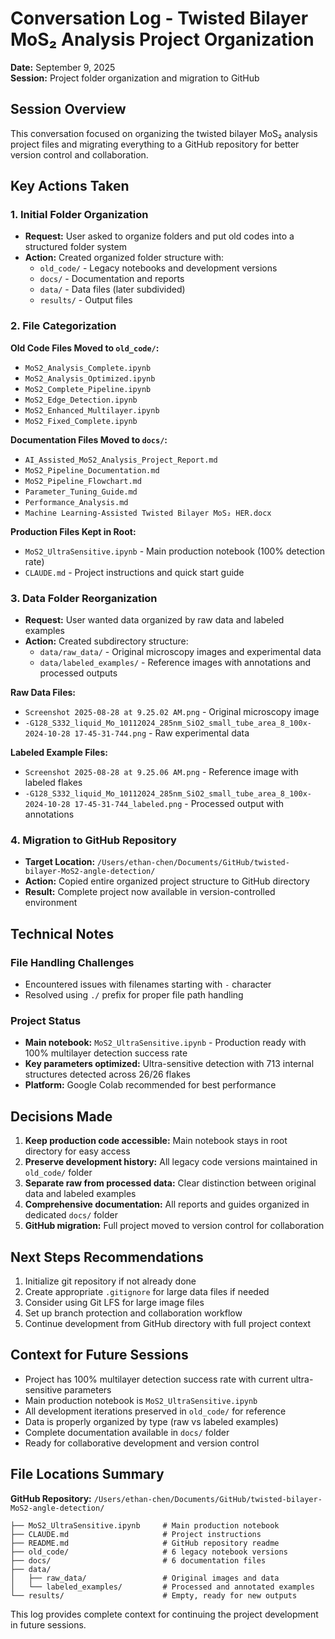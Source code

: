 # Conversation Log - Twisted Bilayer MoS₂ Analysis Project Organization

**Date:** September 9, 2025  
**Session:** Project folder organization and migration to GitHub

## Session Overview
This conversation focused on organizing the twisted bilayer MoS₂ analysis project files and migrating everything to a GitHub repository for better version control and collaboration.

## Key Actions Taken

### 1. Initial Folder Organization
- **Request:** User asked to organize folders and put old codes into a structured folder system
- **Action:** Created organized folder structure with:
  - `old_code/` - Legacy notebooks and development versions
  - `docs/` - Documentation and reports
  - `data/` - Data files (later subdivided)
  - `results/` - Output files

### 2. File Categorization
**Old Code Files Moved to `old_code/`:**
- `MoS2_Analysis_Complete.ipynb`
- `MoS2_Analysis_Optimized.ipynb`
- `MoS2_Complete_Pipeline.ipynb`
- `MoS2_Edge_Detection.ipynb`
- `MoS2_Enhanced_Multilayer.ipynb`
- `MoS2_Fixed_Complete.ipynb`

**Documentation Files Moved to `docs/`:**
- `AI_Assisted_MoS2_Analysis_Project_Report.md`
- `MoS2_Pipeline_Documentation.md`
- `MoS2_Pipeline_Flowchart.md`
- `Parameter_Tuning_Guide.md`
- `Performance_Analysis.md`
- `Machine Learning-Assisted Twisted Bilayer MoS₂ HER.docx`

**Production Files Kept in Root:**
- `MoS2_UltraSensitive.ipynb` - Main production notebook (100% detection rate)
- `CLAUDE.md` - Project instructions and quick start guide

### 3. Data Folder Reorganization
- **Request:** User wanted data organized by raw data and labeled examples
- **Action:** Created subdirectory structure:
  - `data/raw_data/` - Original microscopy images and experimental data
  - `data/labeled_examples/` - Reference images with annotations and processed outputs

**Raw Data Files:**
- `Screenshot 2025-08-28 at 9.25.02 AM.png` - Original microscopy image
- `-G128_S332_liquid_Mo_10112024_285nm_SiO2_small_tube_area_8_100x-2024-10-28 17-45-31-744.png` - Raw experimental data

**Labeled Example Files:**
- `Screenshot 2025-08-28 at 9.25.06 AM.png` - Reference image with labeled flakes  
- `-G128_S332_liquid_Mo_10112024_285nm_SiO2_small_tube_area_8_100x-2024-10-28 17-45-31-744_labeled.png` - Processed output with annotations

### 4. Migration to GitHub Repository
- **Target Location:** `/Users/ethan-chen/Documents/GitHub/twisted-bilayer-MoS2-angle-detection/`
- **Action:** Copied entire organized project structure to GitHub directory
- **Result:** Complete project now available in version-controlled environment

## Technical Notes

### File Handling Challenges
- Encountered issues with filenames starting with `-` character
- Resolved using `./` prefix for proper file path handling

### Project Status
- **Main notebook:** `MoS2_UltraSensitive.ipynb` - Production ready with 100% multilayer detection success rate
- **Key parameters optimized:** Ultra-sensitive detection with 713 internal structures detected across 26/26 flakes
- **Platform:** Google Colab recommended for best performance

## Decisions Made

1. **Keep production code accessible:** Main notebook stays in root directory for easy access
2. **Preserve development history:** All legacy code versions maintained in `old_code/` folder  
3. **Separate raw from processed data:** Clear distinction between original data and labeled examples
4. **Comprehensive documentation:** All reports and guides organized in dedicated `docs/` folder
5. **GitHub migration:** Full project moved to version control for collaboration

## Next Steps Recommendations

1. Initialize git repository if not already done
2. Create appropriate `.gitignore` for large data files if needed
3. Consider using Git LFS for large image files
4. Set up branch protection and collaboration workflow
5. Continue development from GitHub directory with full project context

## Context for Future Sessions

- Project has 100% multilayer detection success rate with current ultra-sensitive parameters
- Main production notebook is `MoS2_UltraSensitive.ipynb`
- All development iterations preserved in `old_code/` for reference
- Data is properly organized by type (raw vs labeled examples)
- Complete documentation available in `docs/` folder
- Ready for collaborative development and version control

## File Locations Summary

**GitHub Repository:** `/Users/ethan-chen/Documents/GitHub/twisted-bilayer-MoS2-angle-detection/`

```
├── MoS2_UltraSensitive.ipynb     # Main production notebook
├── CLAUDE.md                     # Project instructions  
├── README.md                     # GitHub repository readme
├── old_code/                     # 6 legacy notebook versions
├── docs/                         # 6 documentation files
├── data/
│   ├── raw_data/                 # Original images and data
│   └── labeled_examples/         # Processed and annotated examples
└── results/                      # Empty, ready for new outputs
```

This log provides complete context for continuing the project development in future sessions.